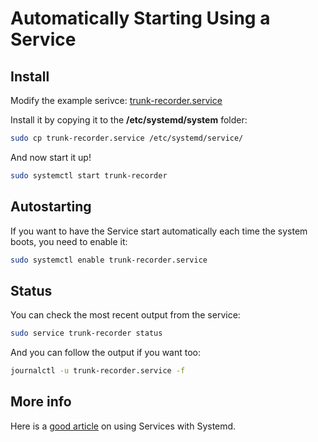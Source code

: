 # Automatically Starting Using a Service

## Install

Modify the example serivce: [trunk-recorder.service](trunk-recorder.service)

Install it by copying it to the **/etc/systemd/system** folder:

```bash
sudo cp trunk-recorder.service /etc/systemd/service/
```

And now start it up!

```bash
sudo systemctl start trunk-recorder
```

## Autostarting

If you want to have the Service start automatically each time the system boots, you need to enable it:

```bash
sudo systemctl enable trunk-recorder.service
```


## Status

You can check the most recent output from the service:

```bash
sudo service trunk-recorder status
```

And you can follow the output if you want too:

```bash
journalctl -u trunk-recorder.service -f
```

## More info

Here is a [good article](https://www.digitalocean.com/community/tutorials/how-to-use-systemctl-to-manage-systemd-services-and-units) on using Services with Systemd.
